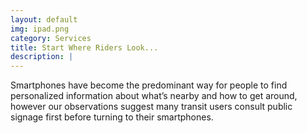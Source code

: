 ```yaml
---
layout: default
img: ipad.png
category: Services
title: Start Where Riders Look...
description: |
---
```

Smartphones have become the predominant way for people to find personalized information about what’s nearby and how to get around, however our observations suggest many transit users consult public signage first before turning to their smartphones.